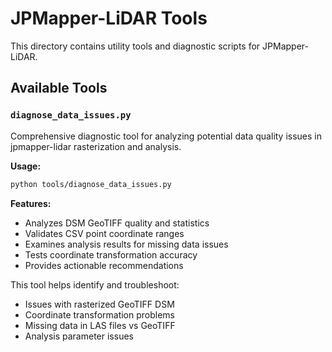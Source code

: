 # JPMapper-LiDAR Tools

This directory contains utility tools and diagnostic scripts for JPMapper-LiDAR.

## Available Tools

### `diagnose_data_issues.py`
Comprehensive diagnostic tool for analyzing potential data quality issues in jpmapper-lidar rasterization and analysis.

**Usage:**
```bash
python tools/diagnose_data_issues.py
```

**Features:**
- Analyzes DSM GeoTIFF quality and statistics
- Validates CSV point coordinate ranges
- Examines analysis results for missing data issues
- Tests coordinate transformation accuracy
- Provides actionable recommendations

This tool helps identify and troubleshoot:
- Issues with rasterized GeoTIFF DSM
- Coordinate transformation problems  
- Missing data in LAS files vs GeoTIFF
- Analysis parameter issues
